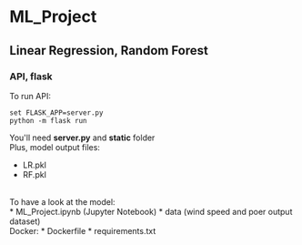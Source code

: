 # ML_Project
## Linear Regression, Random Forest
### API, flask

To run API:
```
set FLASK_APP=server.py
python -m flask run
```
You'll need **server.py** and **static** folder<br/>
Plus, model output files:<br/>
* LR.pkl
* RF.pkl
<br/>
To have a look at the model:<br/>
* ML_Project.ipynb (Jupyter Notebook)
* data (wind speed and poer output dataset)
<br/>
Docker:
* Dockerfile
* requirements.txt
